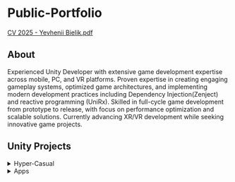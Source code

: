 # Public-Portfolio

[CV 2025 - Yevhenii Bielik.pdf](https://github.com/user-attachments/files/18387746/CV.2025.-.Yevhenii.Bielik.pdf)

## About
Experienced Unity Developer with extensive game development expertise across mobile, PC, and VR platforms.
Proven expertise in creating engaging gameplay systems, optimized game architectures, and implementing modern development practices including Dependency Injection(Zenject) and reactive programming (UniRx). 
Skilled in full-cycle game development from prototype to release, with focus on performance optimization and scalable solutions.
Currently advancing XR/VR development while seeking innovative game projects.

## Unity Projects
<details><summary>Hyper-Casual</summary>

<details><summary>01 - Air Buttle 1945 (Andoid & iOS)</summary>

## CLICK THE IMAGE BELOW
  
[![Gameplay](https://img.youtube.com/vi/JawEXh_Cqck/0.jpg)](https://youtu.be/JawEXh_Cqck)

Game concept: A vertical shooter inspired by classic 1945-style games with modern merge mechanics and progression systems.

Key mechanics:
- Classic shoot'em up gameplay with varied enemy patterns
- Merge system for aircraft upgrades (10 levels of planes)
- Power-up and shield system
- Boss battles every 5 levels
- Enemy variety (small, medium, large air units, ground units)

Combat features:
- Multiple enemy movement patterns
- Different types of ammunition and shooting patterns
- Shield mechanics for both player and enemies
- Ground-based enemies (turrets and mechs)
- Destructible enemies with physics-based debris
- Power-ups affecting shooting characteristics

Progression system:
- Aircraft merge mechanics for upgrades
- Global roadmap showing level progress
- Collection system for different aircraft types
- Detailed aircraft stats and information screens
- Currency system for upgrades

Visual elements:
- Rich VFX system for explosions and effects
- Water interaction effects
- Destruction animation system
- Clean and informative UI
- Particle systems for various effects

Technical implementation:
- Optimized for low-end devices
- Efficient particle system
- Modular enemy behavior system
- Robust progress saving system
- Memory-efficient resource management
- Sound system with various effects

Target audience: fans of classic arcade shooters looking for modern gameplay elements and progression systems.
</details>

<details><summary>02 - Idle Fishing Tycoon: Hook It! (Andoid & iOS)</summary>

## CLICK THE IMAGE BELOW

[![Gameplay](https://img.youtube.com/vi/_UqWCtcHEUY/0.jpg)](https://youtu.be/_UqWCtcHEUY)

Game concept: an idle fishing simulation where players control a boat, catch fish, and develop their fishing business through various upgrades and management mechanics.

Key mechanics:
- Ship control and fish collection
- Resource management and trading system
- Multiple fishing locations with different fish types
- Upgrade progression system
- Passive income through AI fishermen

Gameplay features:
- Player-controlled fishing vessel
- Fish sale and profit system
- Multiple fishing zones (3 additional locations)
- Varying fish values by location
- AI assistant system for passive income

Progression system:
- Ship upgrades and improvements
- Location unlocks with premium fish
- Hireable AI fishermen system
- Assistant upgrade mechanics
- Multiple revenue streams

Technical implementation:
- Built with Unity
- Simple boat physics system
- AI pathfinding for automated boats
- Resource management system
- Progress save system
- Efficient performance for mobile devices

Visual style:
- Low-poly 3D graphics
- Clean, readable UI
- Water shader effects
- Simple yet appealing art style
- Clear visual feedback

Target audience: casual players who enjoy idle games with active gameplay elements and business management mechanics.
</details>
  
<details><summary>03 - Love Archer (Andoid & iOS + Amazon)</summary>

## CLICK THE IMAGE BELOW
  
[![Gameplay](https://img.youtube.com/vi/uXUVxxbGb7k/0.jpg)](https://www.youtube.com/watch?v=uXUVxxbGb7k)

Game concept: a casual mobile game where players act as Cupid, shooting love arrows to match characters and build their island paradise.

Key mechanics:
- Swipe-based aiming and shooting system with intuitive controls
- Character matching and creation system
- Island development and customization
- Collection system for arrows, bows, and hearts
- Level-based progression with multiple zones

Visual style:
- Charming cartoon graphics
- Child-friendly art style
- Clear visual feedback and animations
- Smooth and responsive UI
- Particle effects for enhanced gameplay feel

Additional content:
- Various arrow types and designs
- Character skins and animations
- Island themes and decorations
- In-game currency (gems) for unlocks
- Achievement system with rewards

Technical implementation:
- Built with Unity
- Cloud save system
- Optimized for various mobile devices
- Modular system for easy content addition
- Memory-efficient for extended gameplay

Target audience: children and casual players, with family-friendly content and accessible gameplay mechanics.
</details>

<details><summary>04 - ZigZag (Andoid)</summary>

## CLICK THE IMAGE BELOW

[![Gameplay](https://img.youtube.com/vi/EgFZggjMxdI/0.jpg)](https://www.youtube.com/watch?v=EgFZggjMxdI)

Game concept: a minimal arcade game where players guide a cube along a zigzag path by tapping to change direction, collecting gems and achieving high scores.

Key mechanics:
- One-touch control system for changing direction
- Timing-based gameplay
- Score tracking system
- Gem collection
- Endless progression with increasing difficulty
- Player loses when cube falls off the path

Visual style:
- Clean, minimalistic isometric design
- Two-color scheme (blue and white)
- Simple UI elements
- Clear visual feedback
- Smooth animations

Additional features:
- Sound toggle system
- High score tracking
- Games played counter
- GodMode for testing (AI-controlled gameplay)
- Basic UI with retry functionality

Technical implementation:
- Built with Unity
- Simple yet precise physics system
- Efficient performance optimization
- Automated testing mode
- Score and statistics tracking
- Clean code architecture for easy maintenance

Target audience: casual players looking for a simple yet challenging arcade experience.
</details>

<details><summary>05 - Color Adventure (Andoid & iOS + Amazon)</summary>

## CLICK THE IMAGE BELOW

[![Gameplay](https://img.youtube.com/vi/r7AtrIHEYJY/0.jpg)](https://www.youtube.com/watch?v=r7AtrIHEYJY)

Game concept: a casual endless runner where players guide a character (initially a cube) along a road, collecting stickers/postcards of famous landmarks while avoiding obstacles.

Key mechanics:
- Simple tap-and-hold control system for movement
- Mini roadmap showing level progress
- Obstacle avoidance gameplay
- Sticker collection system (27 unique items)
- Progress visualization through roadmap levels
- Character trail effects and animations

Visual style:
- Clean, minimalistic 3D graphics
- Fluid animations and particle effects
- Progress indicators and UI elements
- Water-themed environment
- Clear obstacle visibility

Additional content:
- Character skins with unique animations and trails
- Collection book for tracking progress (stickers/postcards)
- In-game currency (crystals)
- Reward multiplier system
- Ad-based rewards
- Random skin generator (500 crystals)

Technical implementation:
- Built with Unity
- Optimized performance
- Modular systems for easy content addition
- Smooth movement controls
- Particle system for trails and effects

Target audience: casual players looking for simple yet engaging gameplay with collection mechanics.
</details>

<details><summary>06 - Mobile Run (Andoid & iOS + Amazon)</summary>

## CLICK THE IMAGE BELOW

[![Gameplay](https://img.youtube.com/vi/wCeNd8PoAQY/0.jpg)](https://www.youtube.com/watch?v=wCeNd8PoAQY)

Game concept: a casual runner where players control a smartphone, overcoming obstacles and collecting power-ups across levels.

Key mechanics:
- 13 different boosters (obstacle freezing, super jumps, time slowdown, etc.)
- Unique finish mechanic: players need to cover maximum distance while the phone's battery lasts
- Level-based progression system with gradual unlocking of new abilities
- Simple controls optimized for mobile devices

Visual style:
- Minimalistic design with clean colors
- Intuitive interface
- Clear visual feedback on player actions

Additional content:
- Phone customization through case system
- Decorative keychains
- In-game currency (crystals) for content unlocking

Technical implementation:
- Built with Unity
- Optimized for various screen sizes
- Modular system for easy content addition
- Efficient device resource usage

Target audience: casual players, including children, which is reflected in the design and gameplay mechanics complexity.
</details>

<details><summary></summary>
</details>

</details>

<details><summary>Apps</summary>
<details><summary>01 - Fitness Pet App</summary>
Worked on a contract project for an African company, developing a sports application for a client in the UAE. Implemented comprehensive cross-platform data integration for iOS and Android wearables, including fitness trackers and smartwatches. Engineered data collection systems utilizing Apple HealthKit and Google Fit APIs for health metrics processing. Served as primary QA engineer for device compatibility testing, ensuring optimal performance across multiple platforms and devices.
</details>
